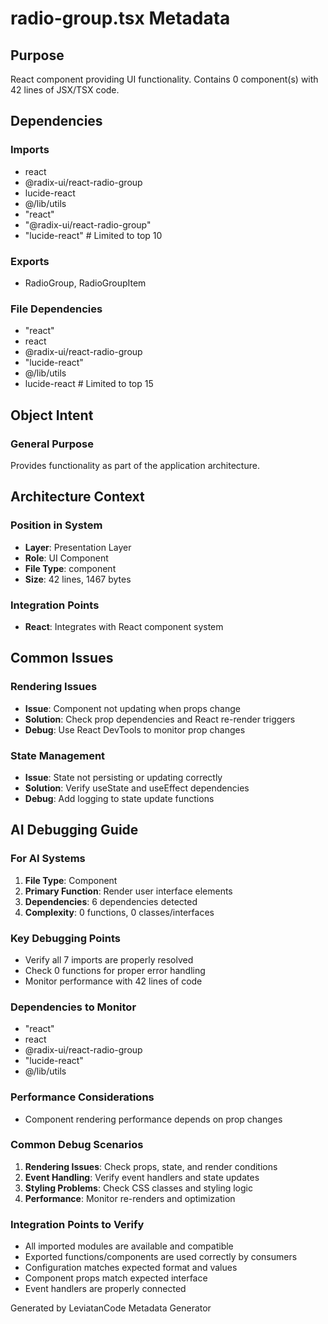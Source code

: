# radio-group.tsx Metadata

## Purpose
React component providing UI functionality. Contains 0 component(s) with 42 lines of JSX/TSX code.

## Dependencies

### Imports
- react
- @radix-ui/react-radio-group
- lucide-react
- @/lib/utils
- "react"
- "@radix-ui/react-radio-group"
- "lucide-react"  # Limited to top 10

### Exports
- RadioGroup, RadioGroupItem 

### File Dependencies
- "react"
- react
- @radix-ui/react-radio-group
- "lucide-react"
- @/lib/utils
- lucide-react  # Limited to top 15

## Object Intent

### General Purpose
Provides functionality as part of the application architecture.

## Architecture Context

### Position in System
- **Layer**: Presentation Layer
- **Role**: UI Component
- **File Type**: component
- **Size**: 42 lines, 1467 bytes

### Integration Points
- **React**: Integrates with React component system

## Common Issues

### Rendering Issues
- **Issue**: Component not updating when props change
- **Solution**: Check prop dependencies and React re-render triggers
- **Debug**: Use React DevTools to monitor prop changes

### State Management
- **Issue**: State not persisting or updating correctly
- **Solution**: Verify useState and useEffect dependencies
- **Debug**: Add logging to state update functions

## AI Debugging Guide

### For AI Systems
1. **File Type**: Component
2. **Primary Function**: Render user interface elements
3. **Dependencies**: 6 dependencies detected
4. **Complexity**: 0 functions, 0 classes/interfaces

### Key Debugging Points
- Verify all 7 imports are properly resolved
- Check 0 functions for proper error handling
- Monitor performance with 42 lines of code

### Dependencies to Monitor
- "react"
- react
- @radix-ui/react-radio-group
- "lucide-react"
- @/lib/utils

### Performance Considerations
- Component rendering performance depends on prop changes

### Common Debug Scenarios
1. **Rendering Issues**: Check props, state, and render conditions
2. **Event Handling**: Verify event handlers and state updates
3. **Styling Problems**: Check CSS classes and styling logic
4. **Performance**: Monitor re-renders and optimization

### Integration Points to Verify
- All imported modules are available and compatible
- Exported functions/components are used correctly by consumers
- Configuration matches expected format and values
- Component props match expected interface
- Event handlers are properly connected

Generated by LeviatanCode Metadata Generator
